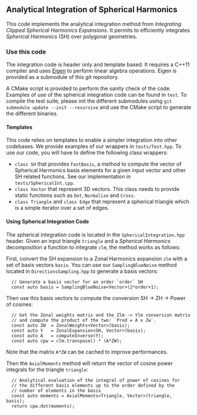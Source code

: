 ## Analytical Integration of Spherical Harmonics ##

This code implements the analytical integration method from *Integrating Clipped Spherical Harmonics Expansions*. It permits to efficiently integrates *Spherical Harmonics* (SH) over polygonal geometries.


### Use this code ###

The integration code is header only and template based. It requires a C++11 compiler and uses [Eigen](http://eigen.tuxfamily.org) to perform linear algebra operations. Eigen is provided as a submodule of this git repository.

A CMake script is provided to perform the sanity check of the code. Examples of use of the spherical integration code can be found in `test`. To compile the test suite, please init the different submodules using `git submodule update --init --recursive` and use the CMake script to generate the different binaries.

#### Templates ####

This code relies on templates to enable a simpler integration into other codebases. We provide examples of our wrappers in `tests/Test.hpp`. To use our code, you will have to define the following class wrappers:

   + `class SH` that provides `FastBasis`, a method to compute the vector of Spherical Harmonics basis elements for a given input vector and other SH related functions. See our implementation in `tests/SphericalInt.cpp`.
   + `class Vector` that represent 3D vectors. This class needs to provide static functions such as `Dot`, `Normalize` and `Cross`.
   + `class Triangle` and `class Edge` that represent a spherical triangle which is a simple iterator over a set of edges.

#### Using Spherical Integration Code ####

The spherical integration code is located in the `SphericalIntegration.hpp` header. Given an input triangle `triangle` and a *Spherical Harmonics* decomposition a function to integrate `clm`, the method works as follows:

First, convert the SH expansion to a Zonal Harmonics expansion `zlm` with a set of basis vectors `basis`. You can use our `SamplingBlueNoise` method located in `DirectionsSampling.hpp` to generate a basis vectors:

      // Generate a basis vector for an order `order` SH
      const auto basis = SamplingBlueNoise<Vector>(2*order+1);


Then use this basis vectors to compute the conversion SH -> ZH -> Power of cosines:

      // Get the Zonal weights matrix and the Zlm -> Ylm conversion matrix
      // and compute the product of the two: `Prod = A x Zw`.
      const auto ZW  = ZonalWeights<Vector>(basis);
      const auto Y   = ZonalExpansion<SH, Vector>(basis);
      const auto A   = computeInverse(Y);
      const auto cpw = clm.transpose() * (A*ZW);

Note that the matrix `A*ZW` can be cached to improve performances.

Then the `AxialMoments` method will return the vector of cosine power integrals for the triangle `triangle`:

      // Analytical evaluation of the integral of power of cosines for
      // the different basis elements up to the order defined by the
      // number of elements in the basis
      const auto moments = AxialMoments<Triangle, Vector>(triangle, basis);
      return cpw.dot(moments);

